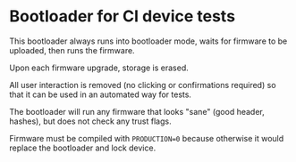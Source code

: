 # Bootloader for CI device tests

This bootloader always runs into bootloader mode, waits for firmware to be
uploaded, then runs the firmware.

Upon each firmware upgrade, storage is erased.

All user interaction is removed (no clicking or confirmations required)
so that it can be used in an automated way for tests.

The bootloader will run any firmware that looks "sane" (good header, hashes),
but does not check any trust flags.

Firmware must be compiled with `PRODUCTION=0` because otherwise it would
replace the bootloader and lock device.

